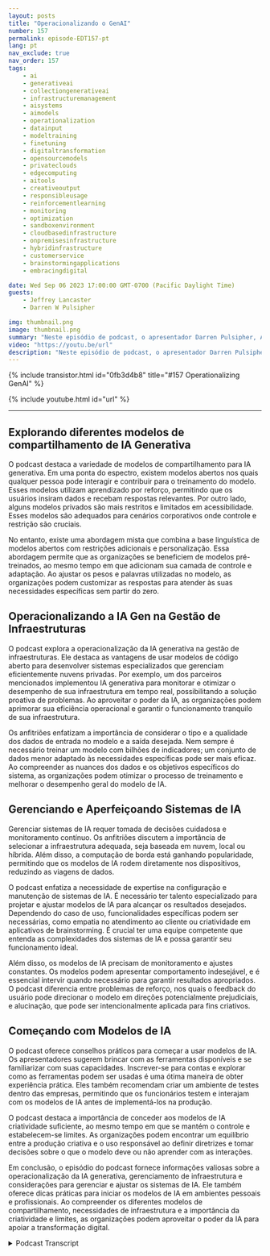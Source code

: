 ```yaml
---
layout: posts
title: "Operacionalizando o GenAI"
number: 157
permalink: episode-EDT157-pt
lang: pt
nav_exclude: true
nav_order: 157
tags:
    - ai
    - generativeai
    - collectiongenerativeai
    - infrastructuremanagement
    - aisystems
    - aimodels
    - operationalization
    - datainput
    - modeltraining
    - finetuning
    - digitaltransformation
    - opensourcemodels
    - privateclouds
    - edgecomputing
    - aitools
    - creativeoutput
    - responsibleusage
    - reinforcementlearning
    - monitoring
    - optimization
    - sandboxenvironment
    - cloudbasedinfrastructure
    - onpremisesinfrastructure
    - hybridinfrastructure
    - customerservice
    - brainstormingapplications
    - embracingdigital

date: Wed Sep 06 2023 17:00:00 GMT-0700 (Pacific Daylight Time)
guests:
    - Jeffrey Lancaster
    - Darren W Pulsipher

img: thumbnail.png
image: thumbnail.png
summary: "Neste episódio de podcast, o apresentador Darren Pulsipher, Arquiteto de Soluções Chefe do Setor Público na Intel, discute a operacionalização da IA generativa com o convidado especial Dr. Jeffrey Lancaster. Eles exploram os diferentes modelos de compartilhamento da IA generativa, incluindo modelos públicos, privados e comunitários. O podcast aborda tópicos como modelos de código aberto, gerenciamento de infraestrutura e considerações para implantação e manutenção de sistemas de IA. Também aprofunda-se na importância da criatividade, personalização e como começar com modelos de IA."
video: "https://youtu.be/url"
description: "Neste episódio de podcast, o apresentador Darren Pulsipher, Arquiteto de Soluções Chefe do Setor Público na Intel, discute a operacionalização da IA generativa com o convidado especial Dr. Jeffrey Lancaster. Eles exploram os diferentes modelos de compartilhamento da IA generativa, incluindo modelos públicos, privados e comunitários. O podcast aborda tópicos como modelos de código aberto, gerenciamento de infraestrutura e considerações para implantação e manutenção de sistemas de IA. Também aprofunda-se na importância da criatividade, personalização e como começar com modelos de IA."
---
```


<div>
{% include transistor.html id="0fb3d4b8" title="#157 Operationalizing GenAI" %}

{% include youtube.html id="url" %}
</div>

---

## Explorando diferentes modelos de compartilhamento de IA Generativa

O podcast destaca a variedade de modelos de compartilhamento para IA generativa. Em uma ponta do espectro, existem modelos abertos nos quais qualquer pessoa pode interagir e contribuir para o treinamento do modelo. Esses modelos utilizam aprendizado por reforço, permitindo que os usuários insiram dados e recebam respostas relevantes. Por outro lado, alguns modelos privados são mais restritos e limitados em acessibilidade. Esses modelos são adequados para cenários corporativos onde controle e restrição são cruciais.

No entanto, existe uma abordagem mista que combina a base linguística de modelos abertos com restrições adicionais e personalização. Essa abordagem permite que as organizações se beneficiem de modelos pré-treinados, ao mesmo tempo em que adicionam sua camada de controle e adaptação. Ao ajustar os pesos e palavras utilizadas no modelo, as organizações podem customizar as respostas para atender às suas necessidades específicas sem partir do zero.

## Operacionalizando a IA Gen na Gestão de Infraestruturas

O podcast explora a operacionalização da IA generativa na gestão de infraestruturas. Ele destaca as vantagens de usar modelos de código aberto para desenvolver sistemas especializados que gerenciam eficientemente nuvens privadas. Por exemplo, um dos parceiros mencionados implementou IA generativa para monitorar e otimizar o desempenho de sua infraestrutura em tempo real, possibilitando a solução proativa de problemas. Ao aproveitar o poder da IA, as organizações podem aprimorar sua eficiência operacional e garantir o funcionamento tranquilo de sua infraestrutura.

Os anfitriões enfatizam a importância de considerar o tipo e a qualidade dos dados de entrada no modelo e a saída desejada. Nem sempre é necessário treinar um modelo com bilhões de indicadores; um conjunto de dados menor adaptado às necessidades específicas pode ser mais eficaz. Ao compreender as nuances dos dados e os objetivos específicos do sistema, as organizações podem otimizar o processo de treinamento e melhorar o desempenho geral do modelo de IA.

## Gerenciando e Aperfeiçoando Sistemas de IA

Gerenciar sistemas de IA requer tomada de decisões cuidadosa e monitoramento contínuo. Os anfitriões discutem a importância de selecionar a infraestrutura adequada, seja baseada em nuvem, local ou híbrida. Além disso, a computação de borda está ganhando popularidade, permitindo que os modelos de IA rodem diretamente nos dispositivos, reduzindo as viagens de dados.

O podcast enfatiza a necessidade de expertise na configuração e manutenção de sistemas de IA. É necessário ter talento especializado para projetar e ajustar modelos de IA para alcançar os resultados desejados. Dependendo do caso de uso, funcionalidades específicas podem ser necessárias, como empatia no atendimento ao cliente ou criatividade em aplicativos de brainstorming. É crucial ter uma equipe competente que entenda as complexidades dos sistemas de IA e possa garantir seu funcionamento ideal.

Além disso, os modelos de IA precisam de monitoramento e ajustes constantes. Os modelos podem apresentar comportamento indesejável, e é essencial intervir quando necessário para garantir resultados apropriados. O podcast diferencia entre problemas de reforço, nos quais o feedback do usuário pode direcionar o modelo em direções potencialmente prejudiciais, e alucinação, que pode ser intencionalmente aplicada para fins criativos.

## Começando com Modelos de IA

O podcast oferece conselhos práticos para começar a usar modelos de IA. Os apresentadores sugerem brincar com as ferramentas disponíveis e se familiarizar com suas capacidades. Inscrever-se para contas e explorar como as ferramentas podem ser usadas é uma ótima maneira de obter experiência prática. Eles também recomendam criar um ambiente de testes dentro das empresas, permitindo que os funcionários testem e interajam com os modelos de IA antes de implementá-los na produção.

O podcast destaca a importância de conceder aos modelos de IA criatividade suficiente, ao mesmo tempo em que se mantém o controle e estabelecem-se limites. As organizações podem encontrar um equilíbrio entre a produção criativa e o uso responsável ao definir diretrizes e tomar decisões sobre o que o modelo deve ou não aprender com as interações.

Em conclusão, o episódio do podcast fornece informações valiosas sobre a operacionalização da IA generativa, gerenciamento de infraestrutura e considerações para gerenciar e ajustar os sistemas de IA. Ele também oferece dicas práticas para iniciar os modelos de IA em ambientes pessoais e profissionais. Ao compreender os diferentes modelos de compartilhamento, necessidades de infraestrutura e a importância da criatividade e limites, as organizações podem aproveitar o poder da IA para apoiar a transformação digital.



<details>
<summary> Podcast Transcript </summary>

<p></p>

</details>
